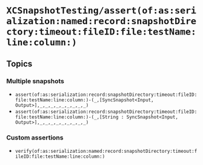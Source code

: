 # ``XCSnapshotTesting/assert(of:as:serialization:named:record:snapshotDirectory:timeout:fileID:file:testName:line:column:)``

## Topics

### Multiple snapshots

- ``assert(of:as:serialization:record:snapshotDirectory:timeout:fileID:file:testName:line:column:)-(_,[SyncSnapshot<Input, Output>],_,_,_,_,_,_,_,_,_)``
- ``assert(of:as:serialization:record:snapshotDirectory:timeout:fileID:file:testName:line:column:)-(_,[String : SyncSnapshot<Input, Output>],_,_,_,_,_,_,_,_,_)``

### Custom assertions

- ``verify(of:as:serialization:named:record:snapshotDirectory:timeout:fileID:file:testName:line:column:)``
